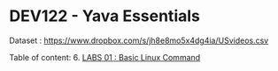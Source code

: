 # DEV122 - Yava Essentials

Dataset :
https://www.dropbox.com/s/jh8e8mo5x4dg4ia/USvideos.csv

Table of content:
6. [LABS 01 : Basic Linux Command](https://www.zepl.com/viewer/github/project303/DEV123-2002/blob/master/Big%20Data%20Analytics%20Quick%20Start_LABS%2001_%20Basic%20Linux%20Command.json)

